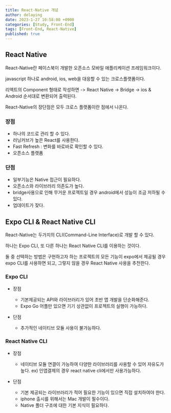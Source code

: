 ```yaml
---
title: React-Native 개념
author: delaying
date: 2023-1-27 10:58:00 +0900
categories: [Study, Front-End]
tags: [Front-End, React-Native]
published: true
---
```


## React Native
React-Native란 페이스북이 개발한 오픈소스 모바일 애플리케이션 프레임워크이다.

javascript 하나로 android, ios, web을 대응할 수 있는 크로스플랫폼이다.

리액트의 Component 형태로 작성하면 -> React Native -> Bridge -> ios & Android 순서대로 변환되어 출력된다.

React-Native의 장단점은 모두 크로스 플랫폼이란 점에서 나온다.

### 장점
- 하나의 코드로 관리 할 수 있다.
- 러닝커브가 높은 React를 사용한다.
- Fast Refresh : 변화를 바로바로 확인할 수 있다.
- 오픈소스 플랫폼

### 단점
- 일부기능은 Native 접근이 필요하다.
- 오픈소스와 라이브러리 의존도가 높다.
- bridge사용으로 인해 무거운 프로젝트일 경우 android에서 성능이 조금 저하될 수 있다.
- 업데이트가 잦다.


## Expo CLI & React Native CLI
React-Native는 두가지의 CLI(Command-Line Interface)로 개발 할 수 있다.

하나는 Expo CLI, 또 다른 하나는 React Native CLI를 이용하는 것이다.

둘 중 선택하는 방법은 구현하고자 하는 프로젝트의 모든 기능이 expo에서 제공될 경우 expo CLI를 사용하면 되고, 그렇지 않을 경우 React Native 사용을 추천한다.


### Expo CLI
- 장점
    - 기본제공되는 API와 라이브러리가 있어 초반 앱 개발을 단순화해준다.
    - Expo Go 어플만 있으면 기기 상관없이 프로젝트의 실행이 가능하다.

- 단점
    - 추가적인 네이티브 모듈 사용이 불가능하다.


### React Native CLI
- 장점
    - 네이티브 모듈 연결이 가능하여 다양한 라이브러리를 사용할 수 있어 자유도가 높다.
        ex) 인앱결제의 경우 react native cli에서만 사용가능하다.

- 단점
    - 기본 제공되는 라이브러리가 적어 필요한 기능이 있으면 직접 설치하여야 한다.
    - iphone 출시를 위해서는 Mac 개발이 필수이다.
    - Native 폴더 구조에 대한 기본 지식이 필요하다.
    